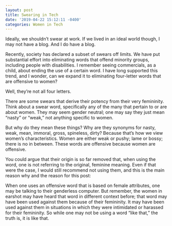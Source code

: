 ```yaml
---
layout: post
title: Swearing in Tech
date: '2019-04-22 15:12:11 -0400'
categories: Women in Tech
---
```

Ideally, we shouldn’t swear at work. If we lived in an ideal world though, I may not have a blog. And I do have a blog.

Recently, society has declared a subset of swears off limits. We have put substantial effort into eliminating words that offend minority groups, including people with disabilities. I remember seeing commercials, as a child, about ending the use of a certain word. I have long supported this trend, and I wonder, can we expand it to eliminating four-letter words that are offensive to women?

Well, they’re not all four letters. 

There are some swears that derive their potency from their very femininity. Think about a swear word, specifically any of the many that pertain to or are about women. They may seem gender neutral; one may say they just mean “nasty” or “weak,” not anything specific to women. 

But why do they mean these things? Why are they synonyms for nasty, weak, mean, immoral, gross, spineless, dirty? Because that’s how we view women’s characteristics. Women are either weak or pushy; lame or bossy; there is no in between. These words are offensive because women are offensive.

You could argue that their origin is so far removed that, when using the word, one is not referring to the original, feminine meaning. Even if that were the case, I would still recommend not using them, and this is the main reason why and the reason for this post:

When one uses an offensive word that is based on female attributes, one may be talking to their genderless computer. But remember, the women in earshot may have heard that word in different context before; that word may have been used against them because of their femininity. It may have been used against them in situations in which they were intimidated or harassed for their femininity. So while one may not be using a word “like that,” the truth is, it is like that. 
